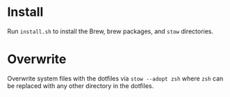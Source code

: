 # Install

Run `install.sh` to install the Brew, brew packages, and `stow` directories.

# Overwrite

Overwrite system files with the dotfiles via `stow --adopt zsh` where `zsh` can be replaced with any other directory in the dotfiles.
